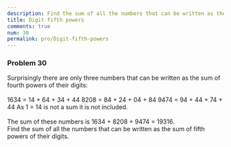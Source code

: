 ```yaml
---
description: Find the sum of all the numbers that can be written as the sum of fifth powers of their digits.
title: Digit fifth powers
comments: true
num: 30
permalink: pro/Digit-fifth-powers
---
```

<div class='problem'>
<h3>Problem 30</h3>
<p>Surprisingly there are only three numbers that can be written as the sum of fourth powers of their digits:
<br>
<br>
1634 = 14 + 64 + 34 + 44   
8208 = 84 + 24 + 04 + 84   
9474 = 94 + 44 + 74 + 44   
As 1 = 14 is not a sum it is not included.   
<br>
<br>
The sum of these numbers is 1634 + 8208 + 9474 = 19316.
<br>
Find the sum of all the numbers that can be written as the sum of fifth powers of their digits.
</p></div>
